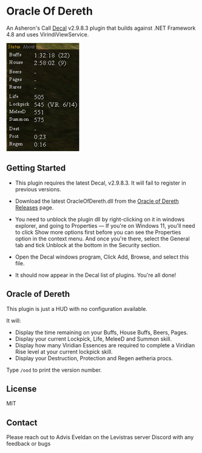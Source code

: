 ﻿# Oracle Of Dereth

An Asheron's Call [Decal](https://decaldev.com/) v2.9.8.3 plugin that builds against .NET Framework 4.8 and uses VirindiViewService.

![Oracle of Dereth](./docs/OracleOfDereth.png)

## Getting Started
- This plugin requires the latest Decal, v2.9.8.3. It will fail to register in previous versions.

- Download the latest OracleOfDereth.dll from the [Oracle of Dereth Releases](https://github.com/advis61/OracleOfDereth/releases) page.

- You need to unblock the plugin dll by right-clicking on it in windows explorer, and going to Properties — If you're on Windows 11, you'll need to click Show more options first before you can see the Properties option in the context menu. And once you're there, select the General tab and tick Unblock at the bottom in the Security section.

- Open the Decal windows program, Click Add, Browse, and select this file.

- It should now appear in the Decal list of plugins. You're all done!

## Oracle of Dereth

This plugin is just a HUD with no configuration available.

It will:

- Display the time remaining on your Buffs, House Buffs, Beers, Pages.
- Display your current Lockpick, Life, MeleeD and Summon skill.
- Display how many Viridian Essences are required to complete a Viridian Rise level at your current lockpick skill.
- Display your Destruction, Protection and Regen aetheria procs.

Type `/ood` to print the version number.


## License

MIT

## Contact

Please reach out to Advis Eveldan on the Levistras server Discord with any feedback or bugs